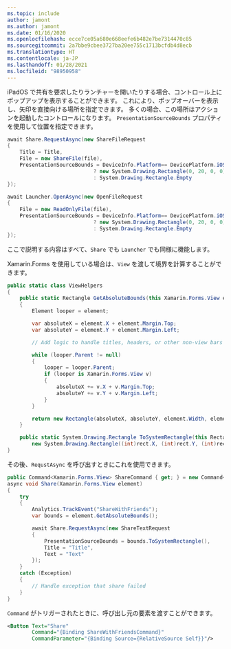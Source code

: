 ```yaml
---
ms.topic: include
author: jamont
ms.author: jamont
ms.date: 01/16/2020
ms.openlocfilehash: ecce7ce05a680e668eefe6b482e7be7314470c85
ms.sourcegitcommit: 2a7bbe9cbee3727ba20ee755c1713bcfdb4d8ecb
ms.translationtype: HT
ms.contentlocale: ja-JP
ms.lasthandoff: 01/28/2021
ms.locfileid: "98950958"
---
```

iPadOS で共有を要求したりランチャーを開いたりする場合、コントロール上にポップアップを表示することができます。 これにより、ポップオーバーを表示し、矢印を直接向ける場所を指定できます。 多くの場合、この場所はアクションを起動したコントロールになります。 `PresentationSourceBounds` プロパティを使用して位置を指定できます。

```csharp
await Share.RequestAsync(new ShareFileRequest
{
    Title = Title,
    File = new ShareFile(file),
    PresentationSourceBounds = DeviceInfo.Platform== DevicePlatform.iOS && DeviceInfo.Idiom == DeviceIdiom.Tablet
                            ? new System.Drawing.Rectangle(0, 20, 0, 0)
                            : System.Drawing.Rectangle.Empty
});
```

```csharp
await Launcher.OpenAsync(new OpenFileRequest
{
    File = new ReadOnlyFile(file),
    PresentationSourceBounds = DeviceInfo.Platform== DevicePlatform.iOS && DeviceInfo.Idiom == DeviceIdiom.Tablet
                            ? new System.Drawing.Rectangle(0, 20, 0, 0)
                            : System.Drawing.Rectangle.Empty
});
```

ここで説明する内容はすべて、`Share` でも `Launcher` でも同様に機能します。

Xamarin.Forms を使用している場合は、`View` を渡して境界を計算することができます。

```csharp
public static class ViewHelpers
{
    public static Rectangle GetAbsoluteBounds(this Xamarin.Forms.View element)
    {
        Element looper = element;

        var absoluteX = element.X + element.Margin.Top;
        var absoluteY = element.Y + element.Margin.Left;

        // Add logic to handle titles, headers, or other non-view bars

        while (looper.Parent != null)
        {
            looper = looper.Parent;
            if (looper is Xamarin.Forms.View v)
            {
                absoluteX += v.X + v.Margin.Top;
                absoluteY += v.Y + v.Margin.Left;
            }
        }

        return new Rectangle(absoluteX, absoluteY, element.Width, element.Height);
    }

    public static System.Drawing.Rectangle ToSystemRectangle(this Rectangle rect) =>
        new System.Drawing.Rectangle((int)rect.X, (int)rect.Y, (int)rect.Width, (int)rect.Height);
}
```

その後、`RequstAsync` を呼び出すときにこれを使用できます。

```csharp
public Command<Xamarin.Forms.View> ShareCommand { get; } = new Command<Xamarin.Forms.View>(Share);
async void Share(Xamarin.Forms.View element)
{
    try
    {
        Analytics.TrackEvent("ShareWithFriends");
        var bounds = element.GetAbsoluteBounds();

        await Share.RequestAsync(new ShareTextRequest
        {
            PresentationSourceBounds = bounds.ToSystemRectangle(),
            Title = "Title",
            Text = "Text"
        });
    }
    catch (Exception)
    {
        // Handle exception that share failed
    }
}
```

`Command` がトリガーされたときに、呼び出し元の要素を渡すことができます。

```xml
<Button Text="Share"
        Command="{Binding ShareWithFriendsCommand}"
        CommandParameter="{Binding Source={RelativeSource Self}}"/>
```
